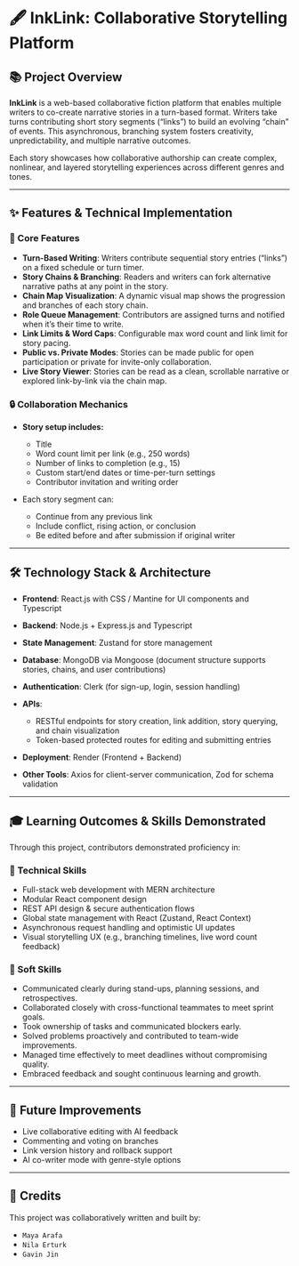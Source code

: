 # 🖋️ InkLink: Collaborative Storytelling Platform

## 📚 Project Overview

**InkLink** is a web-based collaborative fiction platform that enables multiple writers to co-create narrative stories in a turn-based format. Writers take turns contributing short story segments (“links”) to build an evolving “chain” of events. This asynchronous, branching system fosters creativity, unpredictability, and multiple narrative outcomes.

Each story showcases how collaborative authorship can create complex, nonlinear, and layered storytelling experiences across different genres and tones.

---

## ✨ Features & Technical Implementation

### 🧩 Core Features

* **Turn-Based Writing**: Writers contribute sequential story entries (“links”) on a fixed schedule or turn timer.
* **Story Chains & Branching**: Readers and writers can fork alternative narrative paths at any point in the story.
* **Chain Map Visualization**: A dynamic visual map shows the progression and branches of each story chain.
* **Role Queue Management**: Contributors are assigned turns and notified when it’s their time to write.
* **Link Limits & Word Caps**: Configurable max word count and link limit for story pacing.
* **Public vs. Private Modes**: Stories can be made public for open participation or private for invite-only collaboration.
* **Live Story Viewer**: Stories can be read as a clean, scrollable narrative or explored link-by-link via the chain map.

### 🔒 Collaboration Mechanics

* **Story setup includes:**

  * Title
  * Word count limit per link (e.g., 250 words)
  * Number of links to completion (e.g., 15)
  * Custom start/end dates or time-per-turn settings
  * Contributor invitation and writing order
* Each story segment can:

  * Continue from any previous link
  * Include conflict, rising action, or conclusion
  * Be edited before and after submission if original writer

---

## 🛠️ Technology Stack & Architecture

* **Frontend**: React.js with CSS / Mantine for UI components and Typescript
* **Backend**: Node.js + Express.js and Typescript
* **State Management**: Zustand for store management
* **Database**: MongoDB via Mongoose (document structure supports stories, chains, and user contributions)
* **Authentication**: Clerk (for sign-up, login, session handling)
* **APIs**:

  * RESTful endpoints for story creation, link addition, story querying, and chain visualization
  * Token-based protected routes for editing and submitting entries
* **Deployment**: Render (Frontend + Backend)
* **Other Tools**: Axios for client-server communication, Zod for schema validation

---

## 🎓 Learning Outcomes & Skills Demonstrated

Through this project, contributors demonstrated proficiency in:

### 🔧 Technical Skills

* Full-stack web development with MERN architecture
* Modular React component design
* REST API design & secure authentication flows
* Global state management with React (Zustand, React Context)
* Asynchronous request handling and optimistic UI updates
* Visual storytelling UX (e.g., branching timelines, live word count feedback)

### 🤝 Soft Skills

* Communicated clearly during stand-ups, planning sessions, and retrospectives.
* Collaborated closely with cross-functional teammates to meet sprint goals.
* Took ownership of tasks and communicated blockers early.
* Solved problems proactively and contributed to team-wide improvements.
* Managed time effectively to meet deadlines without compromising quality.
* Embraced feedback and sought continuous learning and growth.

---

## 📌 Future Improvements

* Live collaborative editing with AI feedback
* Commenting and voting on branches
* Link version history and rollback support
* AI co-writer mode with genre-style options

---

## 👥 Credits

This project was collaboratively written and built by:

* `Maya Arafa`
* `Nila Erturk`
* `Gavin Jin`




<!--

**Here are some ideas to get you started:**

🙋‍♀️ A short introduction - what is your organization all about?
🌈 Contribution guidelines - how can the community get involved?
👩‍💻 Useful resources - where can the community find your docs? Is there anything else the community should know?
🍿 Fun facts - what does your team eat for breakfast?
🧙 Remember, you can do mighty things with the power of [Markdown](https://docs.github.com/github/writing-on-github/getting-started-with-writing-and-formatting-on-github/basic-writing-and-formatting-syntax)
-->
